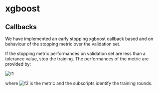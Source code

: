 # xgboost

## Callbacks
We have implemented an early stopping xgboost callback based and on behaviour of the stopping metric over the validation set.

If the stopping metric performances on validation set are less than a tolerance value, stop the training.
The performances of the metric are provided by:

![f1]

where ![f2] is the metric and the subscripts identify the training rounds.

[f1]: https://chart.apis.google.com/chart?cht=tx&chl=\frac{\left%20|{m}_{best}-{m}_{secondbest}\right%20|}{{m}_{last}}
[f2]: https://chart.apis.google.com/chart?cht=tx&chl=m